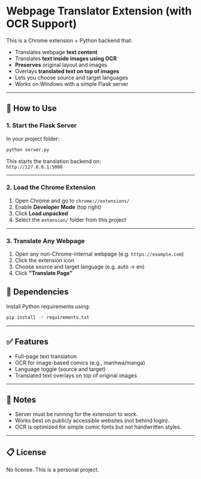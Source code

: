 # Webpage Translator Extension (with OCR Support)

This is a Chrome extension + Python backend that:

- Translates webpage **text content**
- Translates **text inside images using OCR**
- **Preserves** original layout and images
- Overlays **translated text on top of images**
- Lets you choose source and target languages
- Works on Windows with a simple Flask server

---

## 🚀 How to Use

### 1. Start the Flask Server

In your project folder:

```bash
python server.py
```

This starts the translation backend on:\
`http://127.0.0.1:5000`

---

### 2. Load the Chrome Extension

1. Open Chrome and go to `chrome://extensions/`
2. Enable **Developer Mode** (top right)
3. Click **Load unpacked**
4. Select the `extension/` folder from this project

---

### 3. Translate Any Webpage

1. Open any non-Chrome-internal webpage (e.g. `https://example.com`)
2. Click the extension icon
3. Choose source and target language (e.g. auto → en)
4. Click **"Translate Page"**


## 🧪 Dependencies

Install Python requirements using:

```bash
pip install -r requirements.txt
```

---

## ✅ Features

- Full-page text translation
- OCR for image-based comics (e.g., manhwa/manga)
- Language toggle (source and target)
- Translated text overlays on top of original images

---

## 📌 Notes

- Server must be running for the extension to work.
- Works best on publicly accessible websites (not behind login).
- OCR is optimized for simple comic fonts but not handwritten styles.

---

## 📋 License

No license. This is a personal project.
